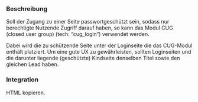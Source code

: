 ### Beschreibung
Soll der Zugang zu einer Seite passwortgeschützt sein, sodass nur berechtigte Nutzende Zugriff darauf haben, so kann das Modul CUG (closed user group) (tech: “cug_login”) verwendet werden.

Dabei wird die zu schützende Seite unter der Loginseite die das CUG-Modul enthält platziert. Um eine gute UX zu gewährleisten, sollten Loginseiten und die darunter liegende (geschützte) Kindseite denselben Titel sowie den gleichen Lead haben. 


### Integration
HTML kopieren.
